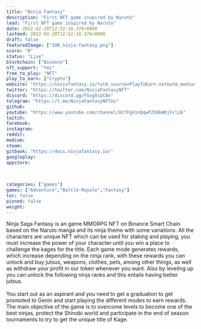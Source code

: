 ```yaml
---
title: "Ninja Fantasy"
description: "First NFT game inspired by Naruto"
lead: "First NFT game inspired by Naruto"
date: 2022-02-28T12:52:10.376+0800
lastmod: 2022-02-28T12:52:10.376+0800
draft: false
featuredImage: ["100_ninja-fantasy.png"]
score: "0"
status: "Live"
blockchain: ["Binance"]
nft_support: "Yes"
free_to_play: "NFT"
play_to_earn: ["Crypto"]
website: "https://ninjafantasy.io/?utm_source=PlayToEarn.net&utm_medium=organic&utm_campaign=gamepage"
twitter: "https://twitter.com/NinjaFantasyNFT"
discord: "https://discord.gg/FSvgXcpCAn"
telegram: "https://t.me/NinjaFantasyNFTes"
github: 
youtube: "https://www.youtube.com/channel/UCfFgXinQqwPZX8kWbjFclzA"
twitch: 
facebook: 
instagram: 
reddit: 
medium: 
steam: 
gitbook: "https://docs.ninjafantasy.io/"
googleplay: 
appstore: 

  
    
categories: ["games"]
games: ["Adventure","Battle-Royale","Fantasy"]
toc: false
pinned: false
weight: 
---
```

Ninja Saga Fantasy is an game MMORPG NFT on Binance Smart Chain based on the Naruto manga and its ninja theme with some variations. All the characters are unique NFT which can be used for staking and playing, you must increase the power of your character until you win a place to challenge the kages for the title. Each game mode generates rewards, which increase depending on the ninja rank, with these rewards you can unlock and buy jutsus, weapons, clothes, pets, among other things, as well as withdraw your profit in our token whenever you want. Also by leveling up you can unlock the following ninja ranks and this entails having better jutsus.<br> <br> You start out as an aspirant and you need to get a graduation to get promoted to Genin and start playing the different modes to earn rewards. The main objective of the game is to overcome levels to become one of the best ninjas, protect the Shinobi world and participate in the end of season tournaments to try to get the unique title of Kage.